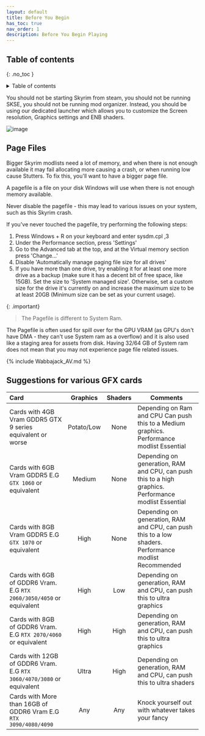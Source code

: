 ```yaml
---
layout: default
title: Before You Begin
has_toc: true
nav_order: 1
description: Before You Begin Playing
---
```


## Table of contents
{: .no_toc }
<details markdown="block">
  <summary>
    Table of contents
  </summary>
  {: .text-delta }
1. TOC
{:toc}
</details>


You should not be starting Skyrim from steam, you should not be running SKSE, you should not be running mod organizer.  Instead, you should be using our dedicated launcher which allows you to customize the Screen resolution, Graphics settings and ENB shaders.

![image](https://user-images.githubusercontent.com/26418143/156929221-ffad3b5a-3ff2-4ce8-ab34-051760b33e50.png)

## Page Files

Bigger Skyrim modlists need a lot of memory, and when there is not enough available it may fail allocating more causing a crash, or when running low cause Stutters. To fix this, you'll want to have a bigger page file.

A pagefile is a file on your disk Windows will use when there is not enough memory available.

Never disable the pagefile - this may lead to various issues on your system, such as this Skyrim crash.

If you've never touched the pagefile, try performing the following steps:
1. Press Windows + R on your keyboard and enter sysdm.cpl ,3
2. Under the Performance section, press 'Settings'
3. Go to the Advanced tab at the top, and at the Virtual memory section press 'Change...'
4. Disable 'Automatically manage paging file size for all drives'
5. If you have more than one drive, try enabling it for at least one more drive as a backup (make sure it has a decent bit of free space, like 15GB). Set the size to 'System managed size'.
Otherwise, set a custom size for the drive it's currently on and increase the maximum size to be at least 20GB (Minimum size can be set as your current usage).

{: .important} 
> The Pagefile is different to System Ram.

The Pagefile is often used for spill over for the GPU VRAM (as GPU's don't have DMA - they can't use System ram as a overflow) and it is also used like a staging area for assets from disk. Having 32/64 GB of System ram does not mean that you may not experience page file related issues.


{% include Wabbajack_AV.md %}


## Suggestions for various GFX cards


| Card        | Graphics        | Shaders | Comments |
|:-------------|:------------------:|:------:|------|
| Cards with 4GB Vram GDDR5 GTX 9 series equivalent or worse | Potato/Low | None  | Depending on Ram and CPU Can push this to a Medium graphics. Performance modlist Essential|
| Cards with 6GB Vram GDDR5 E.G `GTX 1060` or equivalent | Medium | None | Depending on generation, RAM and CPU, can push this to a high graphics. Performance modlist Essential|
| Cards with 8GB Vram GDDR5 E.G `GTX 1070` or equivalent | High | None | Depending on generation, RAM and CPU, can push this to a low shaders. Performance modlist Recommended |
| Cards with 6GB of GDDR6 Vram. E.G `RTX 2060/3050/4050` or equivalent | High | Low | Depending on generation, RAM and CPU, can push this to ultra graphics |
| Cards with 8GB of GDDR6 Vram. E.G `RTX 2070/4060` or equivalent | High | High | Depending on generation, RAM and CPU, can push this to ultra graphics |
| Cards with 12GB of GDDR6 Vram. E.G `RTX 3060/4070/3080` or equivalent | Ultra | High | Depending on generation, RAM and CPU, can push this to ultra shaders |
| Cards with More than 16GB of GDDR6 Vram E.G `RTX 3090/4080/4090` | Any | Any | Knock yourself out with whatever takes your fancy |
